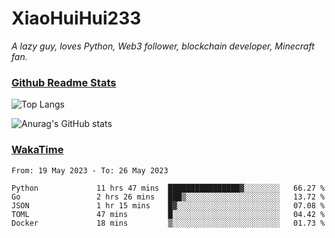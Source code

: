# XiaoHuiHui233

*A lazy guy, loves Python, Web3 follower, blockchain developer, Minecraft fan.*

### [Github Readme Stats](https://github.com/anuraghazra/github-readme-stats)

![Top Langs](https://github-readme-stats.vercel.app/api/top-langs/?username=XiaoHuiHui233&layout=compact&theme=github_dark)

![Anurag's GitHub stats](https://github-readme-stats.vercel.app/api?username=XiaoHuiHui233&show_icons=true&theme=github_dark)

### [WakaTime](https://wakatime.com)

<!--START_SECTION:waka-->

```text
From: 19 May 2023 - To: 26 May 2023

Python             11 hrs 47 mins  ████████████████▓░░░░░░░░   66.27 %
Go                 2 hrs 26 mins   ███▒░░░░░░░░░░░░░░░░░░░░░   13.72 %
JSON               1 hr 15 mins    █▓░░░░░░░░░░░░░░░░░░░░░░░   07.08 %
TOML               47 mins         █░░░░░░░░░░░░░░░░░░░░░░░░   04.42 %
Docker             18 mins         ▒░░░░░░░░░░░░░░░░░░░░░░░░   01.73 %
```

<!--END_SECTION:waka-->
